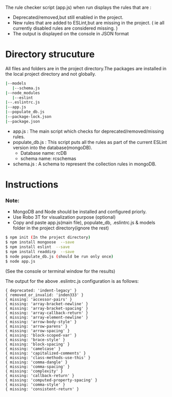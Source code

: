  The rule checker script (app.js) when run displays the rules that are :

  - Deprecated/removed,but still enabled in the project.
  - New rules that are added to ESLint,but are missing in the project.
   ( ie  all currently disabled rules are considered missing.  )
  - The output is displayed on the console in JSON format

# Directory strucuture
All files and folders are in the project directory.The packages are installed in the local project directory and not globally.
 ```sh
|--models
    |--schema.js
|--node_modules
    |--eslint
|--.eslintrc.js
|--app.js
|--populate_db.js
|--package-lock.json
|--package.json

 ```

  - app.js : The main script which checks for deprecated/removed/missing rules. 
  - populate_db.js : This script puts all the rules as part of the current ESLint version into the database(mongoDB).
    - Database name: rcDB
    - schema name: rcschemas
  - schema.js : A schema to represent the collection rules in mongoDB.
  
  
# Instructions

### Note: 
 - MongoDB and Node should be installed and configured priorly.
 - Use Robo 3T for visualization purpose (optional)
 - Copy and paste app.js(main file), populate_db,  .eslintrc.js &  models folder in the project directory(ignore the rest)

 ```sh
$ npm init (In the project directory)
$ npm install mongoose  --save
$ npm install eslint  --save
$ npm install readdirp  --save
$ node populate_db.js (should be run only once)
$ node app.js
 ```

 
(See the console or terminal window for the results)

The output for the above .eslintrc.js configuration is as follows: 
```
{ deprecated: 'indent-legacy' }
{ removed_or_invalid: 'inden333' }
{ missing: 'accessor-pairs' }
{ missing: 'array-bracket-newline' }
{ missing: 'array-bracket-spacing' }
{ missing: 'array-callback-return' }
{ missing: 'array-element-newline' }
{ missing: 'arrow-body-style' }
{ missing: 'arrow-parens' }
{ missing: 'arrow-spacing' }
{ missing: 'block-scoped-var' }
{ missing: 'brace-style' }
{ missing: 'block-spacing' }
{ missing: 'camelcase' }
{ missing: 'capitalized-comments' }
{ missing: 'class-methods-use-this' }
{ missing: 'comma-dangle' }
{ missing: 'comma-spacing' }
{ missing: 'complexity' }
{ missing: 'callback-return' }
{ missing: 'computed-property-spacing' }
{ missing: 'comma-style' }
{ missing: 'consistent-return' }
```

